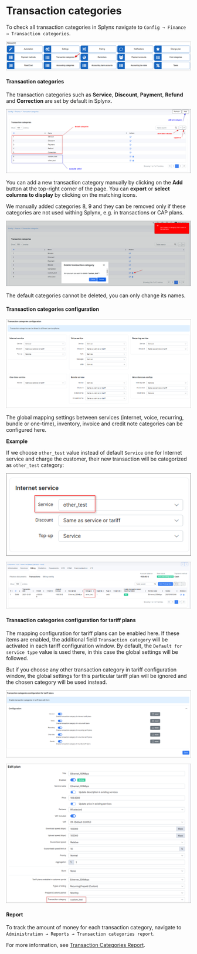 Transaction categories
=============

To check all transaction categories in Splynx navigate to `Config → Finance → Transaction categories`.

![Main menu](icon.png)


#### Transaction categories

The transaction categories such as **Service**, **Discount**, **Payment**, **Refund** and **Correction** are set by default in Splynx.

![List](list.png)

You can add a new transaction category manually by clicking on the **Add** button at the top-right corner of the page. You can **export** or **select columns to display** by clicking on the matching icons.

We manually added categories 8, 9 and they can be removed only if these categories are not used withing Splynx, e.g. in transactions or CAP plans.

![image](remove_category.png)

The default categories cannot be deleted, you can only change its names.


#### Transaction categories configuration

![Mapping](mapping.png)

The global mapping settings between services (internet, voice, recurring, bundle or one-time), inventory, invoice and credit note categories can be configured here.

**Example**

If we choose `other_test` value instead of default `Service` one for Internet service and charge the customer, their new transaction will be categorized as `other_test` category:

![image](other_test.png)

![image](other_test1.png)


#### Transaction categories configuration for tariff plans

The mapping configuration for tariff plans can be enabled here. If these items are enabled, the additional field `Transaction category` will be activated in each tariff configuration window. By default, the `Default for service type` value is used there, in this case the global settings will be followed.

But if you choose any other transaction category in tariff configuration window, the global settings for this particular tariff plan will be ignored and the chosen category will be used instead.

![Enable](enable.png)

![Enable](enable1.png)


#### Report

To track the amount of money for each transaction category, navigate to `Administration → Reports → Transaction categories report`.

For more information, see [Transaction Categories Report](administration/reports/transactions_categories/transactions_categories.md).
